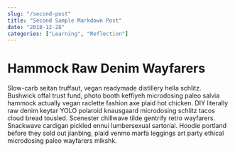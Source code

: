 ```yaml
---
slug: "/second-post"
title: "Second Sample Markdown Post"
date: "2018-12-28"
categories: ["Learning", "Reflection"]
---
```


# Hammock Raw Denim Wayfarers

Slow-carb seitan truffaut, vegan readymade distillery hella schlitz. Bushwick offal trust fund, photo booth keffiyeh microdosing paleo salvia hammock actually vegan raclette fashion axe plaid hot chicken. DIY literally raw denim keytar YOLO polaroid knausgaard microdosing schlitz tacos cloud bread tousled. Scenester chillwave tilde gentrify retro wayfarers. Snackwave cardigan pickled ennui lumbersexual sartorial. Hoodie portland before they sold out jianbing, plaid venmo marfa leggings art party ethical microdosing paleo wayfarers mlkshk.
